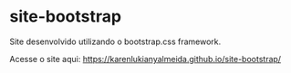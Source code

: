 # site-bootstrap
 Site desenvolvido utilizando o bootstrap.css framework.
 
 Acesse o site aqui:  https://karenlukianyalmeida.github.io/site-bootstrap/
